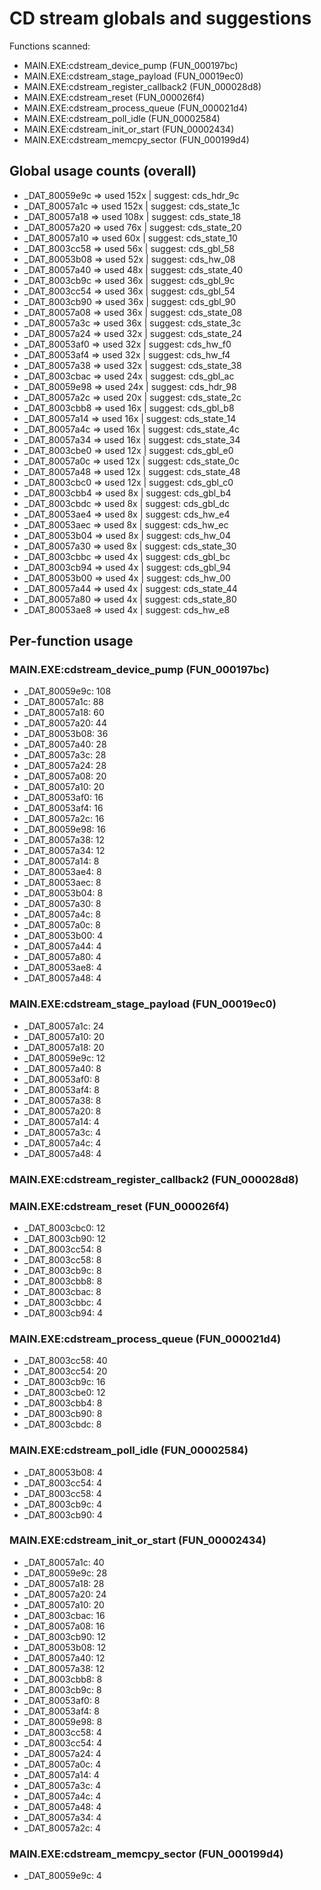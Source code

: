 # CD stream globals and suggestions

Functions scanned:
- MAIN.EXE:cdstream_device_pump (FUN_000197bc)
- MAIN.EXE:cdstream_stage_payload (FUN_00019ec0)
- MAIN.EXE:cdstream_register_callback2 (FUN_000028d8)
- MAIN.EXE:cdstream_reset (FUN_000026f4)
- MAIN.EXE:cdstream_process_queue (FUN_000021d4)
- MAIN.EXE:cdstream_poll_idle (FUN_00002584)
- MAIN.EXE:cdstream_init_or_start (FUN_00002434)
- MAIN.EXE:cdstream_memcpy_sector (FUN_000199d4)

## Global usage counts (overall)

- _DAT_80059e9c => used 152x | suggest: cds_hdr_9c
- _DAT_80057a1c => used 152x | suggest: cds_state_1c
- _DAT_80057a18 => used 108x | suggest: cds_state_18
- _DAT_80057a20 => used 76x | suggest: cds_state_20
- _DAT_80057a10 => used 60x | suggest: cds_state_10
- _DAT_8003cc58 => used 56x | suggest: cds_gbl_58
- _DAT_80053b08 => used 52x | suggest: cds_hw_08
- _DAT_80057a40 => used 48x | suggest: cds_state_40
- _DAT_8003cb9c => used 36x | suggest: cds_gbl_9c
- _DAT_8003cc54 => used 36x | suggest: cds_gbl_54
- _DAT_8003cb90 => used 36x | suggest: cds_gbl_90
- _DAT_80057a08 => used 36x | suggest: cds_state_08
- _DAT_80057a3c => used 36x | suggest: cds_state_3c
- _DAT_80057a24 => used 32x | suggest: cds_state_24
- _DAT_80053af0 => used 32x | suggest: cds_hw_f0
- _DAT_80053af4 => used 32x | suggest: cds_hw_f4
- _DAT_80057a38 => used 32x | suggest: cds_state_38
- _DAT_8003cbac => used 24x | suggest: cds_gbl_ac
- _DAT_80059e98 => used 24x | suggest: cds_hdr_98
- _DAT_80057a2c => used 20x | suggest: cds_state_2c
- _DAT_8003cbb8 => used 16x | suggest: cds_gbl_b8
- _DAT_80057a14 => used 16x | suggest: cds_state_14
- _DAT_80057a4c => used 16x | suggest: cds_state_4c
- _DAT_80057a34 => used 16x | suggest: cds_state_34
- _DAT_8003cbe0 => used 12x | suggest: cds_gbl_e0
- _DAT_80057a0c => used 12x | suggest: cds_state_0c
- _DAT_80057a48 => used 12x | suggest: cds_state_48
- _DAT_8003cbc0 => used 12x | suggest: cds_gbl_c0
- _DAT_8003cbb4 => used 8x | suggest: cds_gbl_b4
- _DAT_8003cbdc => used 8x | suggest: cds_gbl_dc
- _DAT_80053ae4 => used 8x | suggest: cds_hw_e4
- _DAT_80053aec => used 8x | suggest: cds_hw_ec
- _DAT_80053b04 => used 8x | suggest: cds_hw_04
- _DAT_80057a30 => used 8x | suggest: cds_state_30
- _DAT_8003cbbc => used 4x | suggest: cds_gbl_bc
- _DAT_8003cb94 => used 4x | suggest: cds_gbl_94
- _DAT_80053b00 => used 4x | suggest: cds_hw_00
- _DAT_80057a44 => used 4x | suggest: cds_state_44
- _DAT_80057a80 => used 4x | suggest: cds_state_80
- _DAT_80053ae8 => used 4x | suggest: cds_hw_e8

## Per-function usage

### MAIN.EXE:cdstream_device_pump (FUN_000197bc)

- _DAT_80059e9c: 108
- _DAT_80057a1c: 88
- _DAT_80057a18: 60
- _DAT_80057a20: 44
- _DAT_80053b08: 36
- _DAT_80057a40: 28
- _DAT_80057a3c: 28
- _DAT_80057a24: 28
- _DAT_80057a08: 20
- _DAT_80057a10: 20
- _DAT_80053af0: 16
- _DAT_80053af4: 16
- _DAT_80057a2c: 16
- _DAT_80059e98: 16
- _DAT_80057a38: 12
- _DAT_80057a34: 12
- _DAT_80057a14: 8
- _DAT_80053ae4: 8
- _DAT_80053aec: 8
- _DAT_80053b04: 8
- _DAT_80057a30: 8
- _DAT_80057a4c: 8
- _DAT_80057a0c: 8
- _DAT_80053b00: 4
- _DAT_80057a44: 4
- _DAT_80057a80: 4
- _DAT_80053ae8: 4
- _DAT_80057a48: 4

### MAIN.EXE:cdstream_stage_payload (FUN_00019ec0)

- _DAT_80057a1c: 24
- _DAT_80057a10: 20
- _DAT_80057a18: 20
- _DAT_80059e9c: 12
- _DAT_80057a40: 8
- _DAT_80053af0: 8
- _DAT_80053af4: 8
- _DAT_80057a38: 8
- _DAT_80057a20: 8
- _DAT_80057a14: 4
- _DAT_80057a3c: 4
- _DAT_80057a4c: 4
- _DAT_80057a48: 4

### MAIN.EXE:cdstream_register_callback2 (FUN_000028d8)


### MAIN.EXE:cdstream_reset (FUN_000026f4)

- _DAT_8003cbc0: 12
- _DAT_8003cb90: 12
- _DAT_8003cc54: 8
- _DAT_8003cc58: 8
- _DAT_8003cb9c: 8
- _DAT_8003cbb8: 8
- _DAT_8003cbac: 8
- _DAT_8003cbbc: 4
- _DAT_8003cb94: 4

### MAIN.EXE:cdstream_process_queue (FUN_000021d4)

- _DAT_8003cc58: 40
- _DAT_8003cc54: 20
- _DAT_8003cb9c: 16
- _DAT_8003cbe0: 12
- _DAT_8003cbb4: 8
- _DAT_8003cb90: 8
- _DAT_8003cbdc: 8

### MAIN.EXE:cdstream_poll_idle (FUN_00002584)

- _DAT_80053b08: 4
- _DAT_8003cc54: 4
- _DAT_8003cc58: 4
- _DAT_8003cb9c: 4
- _DAT_8003cb90: 4

### MAIN.EXE:cdstream_init_or_start (FUN_00002434)

- _DAT_80057a1c: 40
- _DAT_80059e9c: 28
- _DAT_80057a18: 28
- _DAT_80057a20: 24
- _DAT_80057a10: 20
- _DAT_8003cbac: 16
- _DAT_80057a08: 16
- _DAT_8003cb90: 12
- _DAT_80053b08: 12
- _DAT_80057a40: 12
- _DAT_80057a38: 12
- _DAT_8003cbb8: 8
- _DAT_8003cb9c: 8
- _DAT_80053af0: 8
- _DAT_80053af4: 8
- _DAT_80059e98: 8
- _DAT_8003cc58: 4
- _DAT_8003cc54: 4
- _DAT_80057a24: 4
- _DAT_80057a0c: 4
- _DAT_80057a14: 4
- _DAT_80057a3c: 4
- _DAT_80057a4c: 4
- _DAT_80057a48: 4
- _DAT_80057a34: 4
- _DAT_80057a2c: 4

### MAIN.EXE:cdstream_memcpy_sector (FUN_000199d4)

- _DAT_80059e9c: 4

